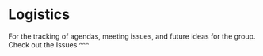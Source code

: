 # Logistics
For the tracking of agendas, meeting issues, and future ideas for the group. Check out the Issues ^^^
